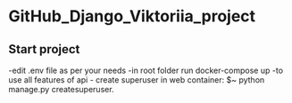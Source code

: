 # GitHub_Django_Viktoriia_project

## Start project 

-edit .env file as per your needs
-in root folder run docker-compose up
-to use all features of api - create superuser in web container: $~ python manage.py createsuperuser.


